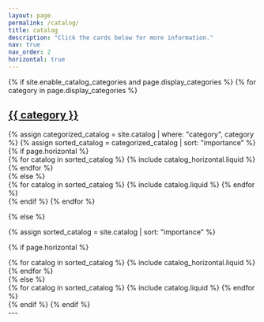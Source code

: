 ```yaml
---
layout: page
permalink: /catalog/
title: catalog
description: "Click the cards below for more information."
nav: true
nav_order: 2
horizontal: true
---
```


<!-- pages/catalog.md -->
<div class="catalog">
{% if site.enable_catalog_categories and page.display_categories %}
  <!-- Display categorized catalog -->
  {% for category in page.display_categories %}
  <a id="{{ category }}" href=".#{{ category }}">
    <h2 class="category">{{ category }}</h2>
  </a>
  {% assign categorized_catalog = site.catalog | where: "category", category %}
  {% assign sorted_catalog = categorized_catalog | sort: "importance" %}
  <!-- Generate cards for each catalog -->
  {% if page.horizontal %}
  <div class="container">
    <div class="row row-cols-1 row-cols-md-2">
    {% for catalog in sorted_catalog %}
      {% include catalog_horizontal.liquid %}
    {% endfor %}
    </div>
  </div>
  {% else %}
  <div class="row row-cols-1 row-cols-md-3">
    {% for catalog in sorted_catalog %}
      {% include catalog.liquid %}
    {% endfor %}
  </div>
  {% endif %}
  {% endfor %}

{% else %}

<!-- Display catalog without categories -->

{% assign sorted_catalog = site.catalog | sort: "importance" %}

  <!-- Generate cards for each catalog -->

{% if page.horizontal %}

  <div class="container">
    <div class="row row-cols-1 row-cols-md-2">
    {% for catalog in sorted_catalog %}
      {% include catalog_horizontal.liquid %}
    {% endfor %}
    </div>
  </div>
  {% else %}
  <div class="row row-cols-1 row-cols-md-3">
    {% for catalog in sorted_catalog %}
      {% include catalog.liquid %}
    {% endfor %}
  </div>
  {% endif %}
{% endif %}
</div>
---
